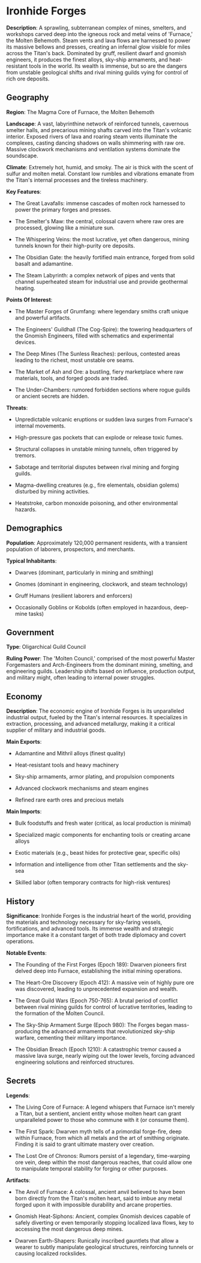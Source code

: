
# Ironhide Forges
**Description**: A sprawling, subterranean complex of mines, smelters, and workshops carved deep into the igneous rock and metal veins of 'Furnace,' the Molten Behemoth. Steam vents and lava flows are harnessed to power its massive bellows and presses, creating an infernal glow visible for miles across the Titan's back. Dominated by gruff, resilient dwarf and gnomish engineers, it produces the finest alloys, sky-ship armaments, and heat-resistant tools in the world. Its wealth is immense, but so are the dangers from unstable geological shifts and rival mining guilds vying for control of rich ore deposits.


## Geography
**Region**: The Magma Core of Furnace, the Molten Behemoth

**Landscape**: A vast, labyrinthine network of reinforced tunnels, cavernous smelter halls, and precarious mining shafts carved into the Titan's volcanic interior. Exposed rivers of lava and roaring steam vents illuminate the complexes, casting dancing shadows on walls shimmering with raw ore. Massive clockwork mechanisms and ventilation systems dominate the soundscape.

**Climate**: Extremely hot, humid, and smoky. The air is thick with the scent of sulfur and molten metal. Constant low rumbles and vibrations emanate from the Titan's internal processes and the tireless machinery.

**Key Features**:
- The Great Lavafalls: immense cascades of molten rock harnessed to power the primary forges and presses.

- The Smelter's Maw: the central, colossal cavern where raw ores are processed, glowing like a miniature sun.

- The Whispering Veins: the most lucrative, yet often dangerous, mining tunnels known for their high-purity ore deposits.

- The Obsidian Gate: the heavily fortified main entrance, forged from solid basalt and adamantine.

- The Steam Labyrinth: a complex network of pipes and vents that channel superheated steam for industrial use and provide geothermal heating.

**Points Of Interest**:
- The Master Forges of Grumfang: where legendary smiths craft unique and powerful artifacts.

- The Engineers' Guildhall (The Cog-Spire): the towering headquarters of the Gnomish Engineers, filled with schematics and experimental devices.

- The Deep Mines (The Sunless Reaches): perilous, contested areas leading to the richest, most unstable ore seams.

- The Market of Ash and Ore: a bustling, fiery marketplace where raw materials, tools, and forged goods are traded.

- The Under-Chambers: rumored forbidden sections where rogue guilds or ancient secrets are hidden.

**Threats**:
- Unpredictable volcanic eruptions or sudden lava surges from Furnace's internal movements.

- High-pressure gas pockets that can explode or release toxic fumes.

- Structural collapses in unstable mining tunnels, often triggered by tremors.

- Sabotage and territorial disputes between rival mining and forging guilds.

- Magma-dwelling creatures (e.g., fire elementals, obsidian golems) disturbed by mining activities.

- Heatstroke, carbon monoxide poisoning, and other environmental hazards.


## Demographics
**Population**: Approximately 120,000 permanent residents, with a transient population of laborers, prospectors, and merchants.

**Typical Inhabitants**:
- Dwarves (dominant, particularly in mining and smithing)

- Gnomes (dominant in engineering, clockwork, and steam technology)

- Gruff Humans (resilient laborers and enforcers)

- Occasionally Goblins or Kobolds (often employed in hazardous, deep-mine tasks)


## Government
**Type**: Oligarchical Guild Council

**Ruling Power**: The 'Molten Council,' comprised of the most powerful Master Forgemasters and Arch-Engineers from the dominant mining, smelting, and engineering guilds. Leadership shifts based on influence, production output, and military might, often leading to internal power struggles.


## Economy
**Description**: The economic engine of Ironhide Forges is its unparalleled industrial output, fueled by the Titan's internal resources. It specializes in extraction, processing, and advanced metallurgy, making it a critical supplier of military and industrial goods.

**Main Exports**:
- Adamantine and Mithril alloys (finest quality)

- Heat-resistant tools and heavy machinery

- Sky-ship armaments, armor plating, and propulsion components

- Advanced clockwork mechanisms and steam engines

- Refined rare earth ores and precious metals

**Main Imports**:
- Bulk foodstuffs and fresh water (critical, as local production is minimal)

- Specialized magic components for enchanting tools or creating arcane alloys

- Exotic materials (e.g., beast hides for protective gear, specific oils)

- Information and intelligence from other Titan settlements and the sky-sea

- Skilled labor (often temporary contracts for high-risk ventures)


## History
**Significance**: Ironhide Forges is the industrial heart of the world, providing the materials and technology necessary for sky-faring vessels, fortifications, and advanced tools. Its immense wealth and strategic importance make it a constant target of both trade diplomacy and covert operations.

**Notable Events**:
- The Founding of the First Forges (Epoch 189): Dwarven pioneers first delved deep into Furnace, establishing the initial mining operations.

- The Heart-Ore Discovery (Epoch 412): A massive vein of highly pure ore was discovered, leading to unprecedented expansion and wealth.

- The Great Guild Wars (Epoch 750-765): A brutal period of conflict between rival mining guilds for control of lucrative territories, leading to the formation of the Molten Council.

- The Sky-Ship Armament Surge (Epoch 980): The Forges began mass-producing the advanced armaments that revolutionized sky-ship warfare, cementing their military importance.

- The Obsidian Breach (Epoch 1210): A catastrophic tremor caused a massive lava surge, nearly wiping out the lower levels, forcing advanced engineering solutions and reinforced structures.


## Secrets
**Legends**:
- The Living Core of Furnace: A legend whispers that Furnace isn't merely a Titan, but a sentient, ancient entity whose molten heart can grant unparalleled power to those who commune with it (or consume them).

- The First Spark: Dwarven myth tells of a primordial forge-fire, deep within Furnace, from which all metals and the art of smithing originate. Finding it is said to grant ultimate mastery over creation.

- The Lost Ore of Chronos: Rumors persist of a legendary, time-warping ore vein, deep within the most dangerous reaches, that could allow one to manipulate temporal stability for forging or other purposes.

**Artifacts**:
- The Anvil of Furnace: A colossal, ancient anvil believed to have been born directly from the Titan's molten heart, said to imbue any metal forged upon it with impossible durability and arcane properties.

- Gnomish Heat-Siphons: Ancient, complex Gnomish devices capable of safely diverting or even temporarily stopping localized lava flows, key to accessing the most dangerous deep mines.

- Dwarven Earth-Shapers: Runically inscribed gauntlets that allow a wearer to subtly manipulate geological structures, reinforcing tunnels or causing localized rockslides.

